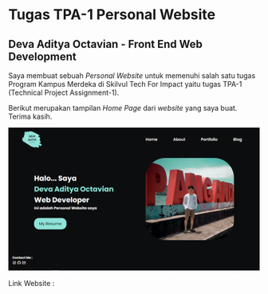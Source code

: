 # Tugas TPA-1 Personal Website

## Deva Aditya Octavian - Front End Web Development

Saya membuat sebuah _*Personal Website*_ untuk memenuhi salah satu tugas Program Kampus Merdeka di Skilvul Tech For Impact yaitu tugas TPA-1 (Technical Project Assignment-1).

Berikut merupakan tampilan _Home Page_ dari _website_ yang saya buat. Terima kasih.

![HomePage](./img/HomePage.png)

Link Website : 